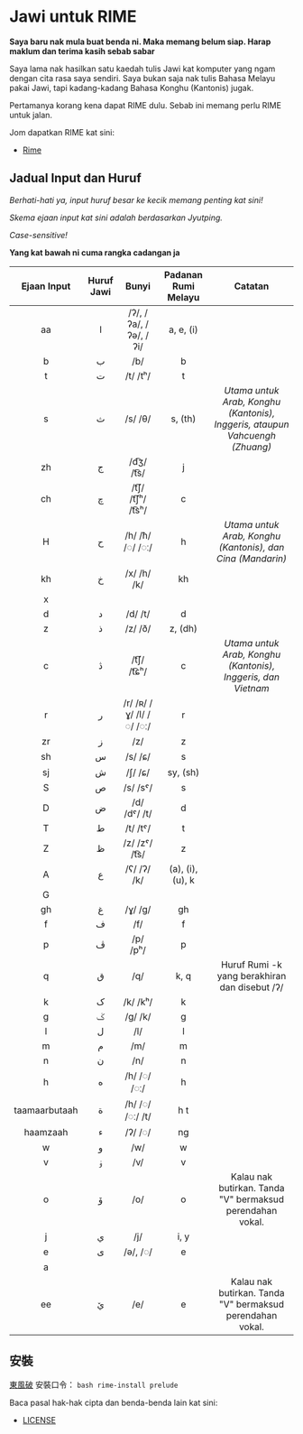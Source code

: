 # Jawi untuk RIME

**Saya baru nak mula buat benda ni. Maka memang belum siap. Harap maklum dan terima kasih sebab sabar**

Saya lama nak hasilkan satu kaedah tulis Jawi kat komputer yang ngam dengan cita rasa saya sendiri. Saya bukan saja nak tulis Bahasa Melayu pakai Jawi, tapi kadang-kadang Bahasa Konghu (Kantonis) jugak.

Pertamanya korang kena dapat RIME dulu. Sebab ini memang perlu RIME untuk jalan.

Jom dapatkan RIME kat sini:
- [Rime](https://rime.im)

## Jadual Input dan Huruf

*Berhati-hati ya, input huruf besar ke kecik memang penting kat sini!*

*Skema ejaan input kat sini adalah berdasarkan Jyutping.*

*Case-sensitive!*

**Yang kat bawah ni cuma rangka cadangan ja**

| **Ejaan Input** | **Huruf Jawi** | **Bunyi** | **Padanan Rumi Melayu** | **Catatan** |
| :------------:  | :-----------:  | :------:  | :--------------------:  | :---------: |
| aa | ا | /ʔ/, /ʔa/, /ʔə/, /ʔi/ | a, e, (i) | |
| b | ب | /b/ | b | |
| t | ت | /t/ /tʰ/ | t | |
| s | ث | /s/ /θ/ | s, (th) | *Utama untuk Arab, Konghu (Kantonis), Inggeris, ataupun Vahcuengh (Zhuang)* |
| zh | ج | /d͡ʒ/ /t͡s/ | j | |
| ch | چ | /t͡ʃ/ /t͡ʃʰ/ /t͡sʰ/ | c | |
| H | ح | /h/ /ħ/ /◌/ /◌ː/ | h | *Utama untuk Arab, Konghu (Kantonis), dan Cina (Mandarin)* |
| kh | خ | /x/ /h/ /k/ | kh | |
| x |  |  |  | |
| d | د | /d/ /t/ | d | |
| z | ذ | /z/ /ð/ | z, (dh) | |
| c | ڎ | /t͡ʃ/ /t͡ɕʰ/ | c | *Utama untuk Arab, Konghu (Kantonis), Inggeris, dan Vietnam* |
| r | ر | /r/ /ʀ/ /ɣ/ /l/ /◌/ /◌ː/ | r | |
| zr | ز | /z/ | z | |
| sh | س | /s/ /ɕ/ | s | |
| sj | ش | /ʃ/ /ɕ/ | sy, (sh) | |
| S | ص | /s/ /sˤ/ | s | |
| D | ض | /d/ /dˤ/ /t/ | d | |
| T | ط | /t/ /tˤ/ | t | |
| Z | ظ | /z/ /zˤ/ /t͡s/ | z | |
| A | ع | /ʕ/ /ʔ/ /k/ | (a), (i), (u), k | |
| G |  |  |  | |
| gh | غ | /ɣ/ /ɡ/ | gh | |
| f | ف | /f/ | f | |
| p | ڤ | /p/ /pʰ/ | p | |
| q | ق | /q/ | k, q | Huruf Rumi -k yang berakhiran dan disebut /ʔ/ |
| k | ک | /k/ /kʰ/ | k | |
| g | ݢ | /ɡ/ /k/ | g | |
| l | ل | /l/ | l | |
| m | م | /m/ | m | |
| n | ن | /n/ | n | |
| h | ه | /h/ /◌/ /◌ː/ | h | |
| taamaarbutaah | ة | /h/ /◌/ /◌ː/ /t/ | h t | |
| haamzaah | ء | /ʔ/ /◌/ | ng | |
| w | و | /w/ | w | |
| v | ۏ | /v/ | v | |
| o | ۆ | /o/ | o | Kalau nak butirkan. Tanda "V" bermaksud perendahan vokal. |
| j | ي | /j/ | i, y | |
| e | ى | /ə/, /◌/ | e | |
| a |  |  |  | |
| ee | يٚ | /e/ | e | Kalau nak butirkan. Tanda "V" bermaksud perendahan vokal. |

## 安裝

[東風破](https://github.com/rime/plum) 安裝口令： `bash rime-install prelude`

Baca pasal hak-hak cipta dan benda-benda lain kat sini:
- [LICENSE](LICENSE)
